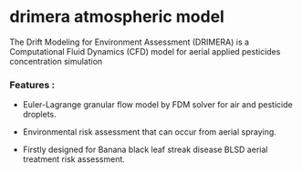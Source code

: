 # drimera atmospheric model
The Drift Modeling for Environment Assessment (DRIMERA) is a Computational Fluid Dynamics (CFD) model for
aerial applied pesticides concentration simulation

### Features :

- Euler-Lagrange granular flow model by FDM solver for air and pesticide droplets.

- Environmental risk assessment that can occur from aerial spraying.

- Firstly designed for Banana black leaf streak disease BLSD aerial treatment risk assessment.
